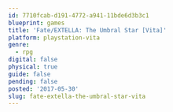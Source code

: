 ```yaml
---
id: 7710fcab-d191-4772-a941-11bde6d3b3c1
blueprint: games
title: 'Fate/EXTELLA: The Umbral Star [Vita]'
platform: playstation-vita
genre:
  - rpg
digital: false
physical: true
guide: false
pending: false
posted: '2017-05-30'
slug: fate-extella-the-umbral-star-vita
---
```

